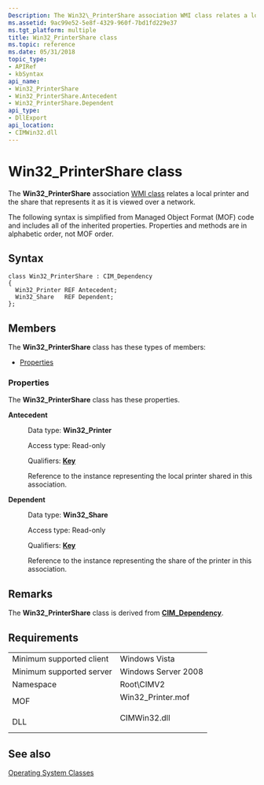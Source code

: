 ```yaml
---
Description: The Win32\_PrinterShare association WMI class relates a local printer and the share that represents it as it is viewed over a network.
ms.assetid: 9ac99e52-5e8f-4329-960f-7bd1fd229e37
ms.tgt_platform: multiple
title: Win32_PrinterShare class
ms.topic: reference
ms.date: 05/31/2018
topic_type: 
- APIRef
- kbSyntax
api_name: 
- Win32_PrinterShare
- Win32_PrinterShare.Antecedent
- Win32_PrinterShare.Dependent
api_type: 
- DllExport
api_location: 
- CIMWin32.dll
---
```


# Win32\_PrinterShare class

The **Win32\_PrinterShare** association [WMI class](../wmisdk/retrieving-a-class.md) relates a local printer and the share that represents it as it is viewed over a network.

The following syntax is simplified from Managed Object Format (MOF) code and includes all of the inherited properties. Properties and methods are in alphabetic order, not MOF order.

## Syntax

``` syntax
class Win32_PrinterShare : CIM_Dependency
{
  Win32_Printer REF Antecedent;
  Win32_Share   REF Dependent;
};
```

## Members

The **Win32\_PrinterShare** class has these types of members:

-   [Properties](#properties)

### Properties

The **Win32\_PrinterShare** class has these properties.

<dl> <dt>

**Antecedent**
</dt> <dd> <dl> <dt>

Data type: **Win32\_Printer**
</dt> <dt>

Access type: Read-only
</dt> <dt>

Qualifiers: [**Key**](../wmisdk/standard-qualifiers.md)
</dt> </dl>

Reference to the instance representing the local printer shared in this association.

</dd> <dt>

**Dependent**
</dt> <dd> <dl> <dt>

Data type: **Win32\_Share**
</dt> <dt>

Access type: Read-only
</dt> <dt>

Qualifiers: [**Key**](../wmisdk/standard-qualifiers.md)
</dt> </dl>

Reference to the instance representing the share of the printer in this association.

</dd> </dl>

## Remarks

The **Win32\_PrinterShare** class is derived from [**CIM\_Dependency**](cim-dependency.md).

## Requirements



|                                     |                                                                                               |
|-------------------------------------|-----------------------------------------------------------------------------------------------|
| Minimum supported client<br/> | Windows Vista<br/>                                                                      |
| Minimum supported server<br/> | Windows Server 2008<br/>                                                                |
| Namespace<br/>                | Root\\CIMV2<br/>                                                                        |
| MOF<br/>                      | <dl> <dt>Win32\_Printer.mof</dt> </dl> |
| DLL<br/>                      | <dl> <dt>CIMWin32.dll</dt> </dl>       |



## See also

<dl> <dt>

[Operating System Classes](./operating-system-classes.md)
</dt> </dl>

 

 